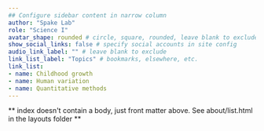 ```yaml
---
## Configure sidebar content in narrow column
author: "Spake Lab"
role: "Science I"
avatar_shape: rounded # circle, square, rounded, leave blank to exclude
show_social_links: false # specify social accounts in site config
audio_link_label: "" # leave blank to exclude
link_list_label: "Topics" # bookmarks, elsewhere, etc.
link_list:
- name: Childhood growth
- name: Human variation
- name: Quantitative methods
---
```


** index doesn't contain a body, just front matter above.
See about/list.html in the layouts folder **